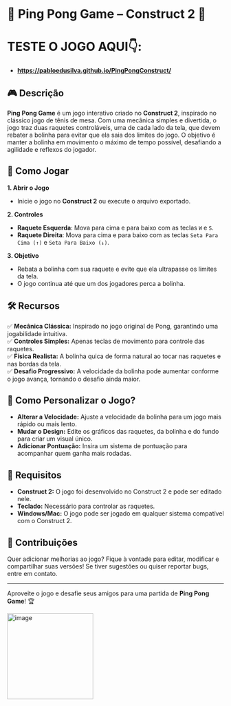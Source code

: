 # 🏓 Ping Pong Game – Construct 2 🏓  

# TESTE O JOGO AQUI👇: 
* **https://pabloedusilva.github.io/PingPongConstruct/**


## 🎮 Descrição  

**Ping Pong Game** é um jogo interativo criado no **Construct 2**, inspirado no clássico jogo de tênis de mesa. Com uma mecânica simples e divertida, o jogo traz duas raquetes controláveis, uma de cada lado da tela, que devem rebater a bolinha para evitar que ela saia dos limites do jogo. O objetivo é manter a bolinha em movimento o máximo de tempo possível, desafiando a agilidade e reflexos do jogador.  

## 🚀 Como Jogar  

**1. Abrir o Jogo**  
- Inicie o jogo no **Construct 2** ou execute o arquivo exportado.  

**2. Controles**  
- **Raquete Esquerda**: Mova para cima e para baixo com as teclas `W` e `S`.  
- **Raquete Direita**: Mova para cima e para baixo com as teclas `Seta Para Cima (↑)` e `Seta Para Baixo (↓)`.  

**3. Objetivo**  
- Rebata a bolinha com sua raquete e evite que ela ultrapasse os limites da tela.  
- O jogo continua até que um dos jogadores perca a bolinha.  

## 🛠️ Recursos  

✅ **Mecânica Clássica:** Inspirado no jogo original de Pong, garantindo uma jogabilidade intuitiva.  
✅ **Controles Simples:** Apenas teclas de movimento para controle das raquetes.  
✅ **Física Realista:** A bolinha quica de forma natural ao tocar nas raquetes e nas bordas da tela.  
✅ **Desafio Progressivo:** A velocidade da bolinha pode aumentar conforme o jogo avança, tornando o desafio ainda maior.  

## 🎨 Como Personalizar o Jogo?  

- **Alterar a Velocidade:** Ajuste a velocidade da bolinha para um jogo mais rápido ou mais lento.  
- **Mudar o Design:** Edite os gráficos das raquetes, da bolinha e do fundo para criar um visual único.  
- **Adicionar Pontuação:** Insira um sistema de pontuação para acompanhar quem ganha mais rodadas.  

## 📌 Requisitos  

- **Construct 2:** O jogo foi desenvolvido no Construct 2 e pode ser editado nele.  
- **Teclado:** Necessário para controlar as raquetes.  
- **Windows/Mac:** O jogo pode ser jogado em qualquer sistema compatível com o Construct 2.  

## 📌 Contribuições  

Quer adicionar melhorias ao jogo? Fique à vontade para editar, modificar e compartilhar suas versões! Se tiver sugestões ou quiser reportar bugs, entre em contato.  

---

Aproveite o jogo e desafie seus amigos para uma partida de **Ping Pong Game**! 🏆

<img width="200" alt="image" src= "https://github.com/user-attachments/assets/b01007e0-b428-4996-a14c-82842e5397db" />


